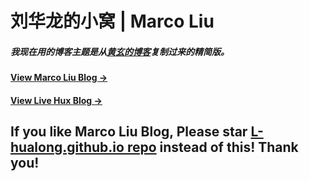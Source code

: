 # 刘华龙的小窝 | Marco Liu

##### 我现在用的博客主题是从[黄玄的博客](http://huangxuan.me)复制过来的精简版。

#### [View Marco Liu Blog &rarr;](http://hualong.ink)

#### [View Live Hux Blog &rarr;](http://huangxuan.me)

## If you like Marco Liu Blog, Please star [L-hualong.github.io repo](https://github.com/L-hualong/L-hualong.github.io) instead of this! Thank you!